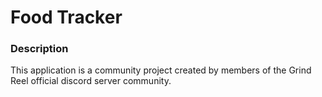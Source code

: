 # Food Tracker
### Description
This application is a community project created by members of the Grind Reel official discord server community.
